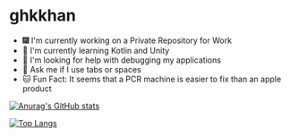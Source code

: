 # ghkkhan

- :fireworks: I'm currently working on a Private Repository for Work
- :palm_tree: I'm currently learning Kotlin and Unity
- :clap: I'm looking for help with debugging my applications
- :thought_balloon: Ask me if I use tabs or spaces
- :cat: Fun Fact: It seems that a PCR machine is easier to fix than an apple product

[![Anurag's GitHub stats](https://github-readme-stats.vercel.app/api?username=ghkkhan)](https://github.com/anuraghazra/github-readme-stats)

[![Top Langs](https://github-readme-stats.vercel.app/api/top-langs/?username=ghkkhan)](https://github.com/anuraghazra/github-readme-stats)
